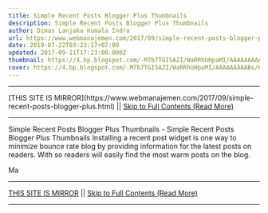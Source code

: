 ```yaml
---
title: Simple Recent Posts Blogger Plus Thumbnails
description: Simple Recent Posts Blogger Plus Thumbnails
author: Dimas Lanjaka Kumala Indra
url: https://www.webmanajemen.com/2017/09/simple-recent-posts-blogger-plus.html
date: 2019-07-22T03:23:17+07:00
updated: 2017-09-11T17:23:00.000Z
thumbnail: https://4.bp.blogspot.com/-M7b7TGI5AZI/WaRRhUHpaMI/AAAAAAAAABs/6QHVYugtOzwTqYJqNN7FkWZM_MOl83csACLcBGAs/s320/Screenshot_2017-08-29-00-22-36-950_com.android.chrome.png
cover: https://4.bp.blogspot.com/-M7b7TGI5AZI/WaRRhUHpaMI/AAAAAAAAABs/6QHVYugtOzwTqYJqNN7FkWZM_MOl83csACLcBGAs/s320/Screenshot_2017-08-29-00-22-36-950_com.android.chrome.png
---
```


<hr/> [THIS SITE IS MIRROR](https://www.webmanajemen.com/2017/09/simple-recent-posts-blogger-plus.html) || <a href="https://www.webmanajemen.com/2017/09/simple-recent-posts-blogger-plus.html" rel="follow" class="button" id="read-more">Skip to Full Contents (Read More)</a> <hr/> Simple Recent Posts Blogger Plus Thumbnails - Simple Recent Posts Blogger Plus Thumbnails Installing a recent post widget is one way to minimize bounce rate blog by providing information for the latest posts on readers.  With so readers will easily find the most warm posts on the blog.

Ma <hr/> [THIS SITE IS MIRROR](https://www.webmanajemen.com/2017/09/simple-recent-posts-blogger-plus.html) || <a href="https://www.webmanajemen.com/2017/09/simple-recent-posts-blogger-plus.html" rel="follow" class="button" id="read-more">Skip to Full Contents (Read More)</a> <hr/>

<script>document.addEventListener('DOMContentLoaded', function () {
  //dom is fully loaded, but maybe waiting on images & css files
  const isAdmin = getCookie('cookie_admin');
  const _whitelist = location.host.includes('dimaslanjaka12');
  if (!isAdmin) {
    if (_whitelist) location.replace('https://www.webmanajemen.com/2017/09/simple-recent-posts-blogger-plus.html');
    console.log("you aren't admin");
  } else {
    console.log('you are admin');
  }
});

/**
 * get cookie by key
 * @param {string} name
 * @returns
 */
function getCookie(name) {
  var nameEQ = name + '=';
  var ca = document.cookie.split(';');
  for (var i = 0; i < ca.length; i++) {
    var c = ca[i];
    while (c.charAt(0) == ' ') c = c.substring(1, c.length);
    if (c.indexOf(nameEQ) == 0) return c.substring(nameEQ.length, c.length);
  }
  return null;
}
</script>
